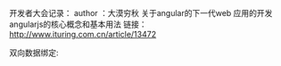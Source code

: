 开发者大会记录：
author ：大漠穷秋
关于angular的下一代web
应用的开发
angularjs的核心概念和基本用法
链接：http://www.ituring.com.cn/article/13472

双向数据绑定:
